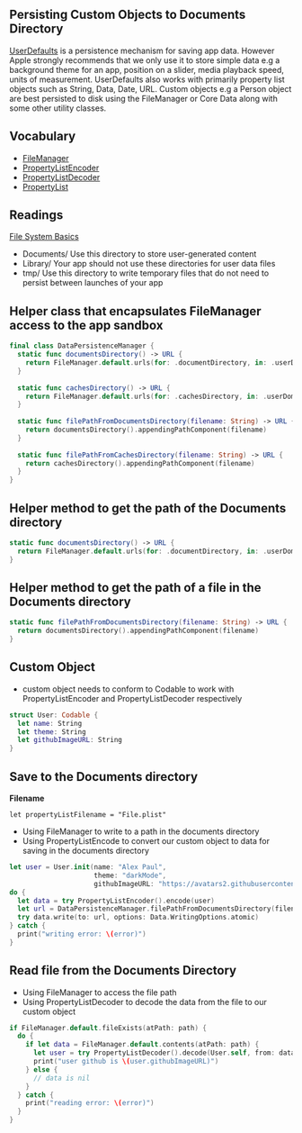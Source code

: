 ## Persisting Custom Objects to Documents Directory

[UserDefaults](https://developer.apple.com/documentation/foundation/userdefaults) is a persistence mechanism for saving app data. However Apple strongly recommends that we only use it to store simple data e.g a background theme for an app, position on a slider, media playback speed, units of measurement. UserDefaults also works with primarily property list objects such as String, Data, Date, URL. Custom objects e.g a Person object are best persisted to disk using the FileManager or Core Data along with some other utility classes. 

## Vocabulary 

- [FileManager](https://developer.apple.com/documentation/foundation/filemanager)  
- [PropertyListEncoder](https://developer.apple.com/documentation/foundation/propertylistencoder)  
- [PropertyListDecoder](https://developer.apple.com/documentation/foundation/propertylistdecoder)  
- [PropertyList](https://developer.apple.com/library/archive/documentation/General/Conceptual/DevPedia-CocoaCore/PropertyList.html)  

## Readings 

[File System Basics](https://developer.apple.com/library/archive/documentation/FileManagement/Conceptual/FileSystemProgrammingGuide/FileSystemOverview/FileSystemOverview.html)  

- Documents/ Use this directory to store user-generated content
- Library/ Your app should not use these directories for user data files
- tmp/ Use this directory to write temporary files that do not need to persist between launches of your app

## Helper class that encapsulates FileManager access to the app sandbox 

```swift 
final class DataPersistenceManager {
  static func documentsDirectory() -> URL {
    return FileManager.default.urls(for: .documentDirectory, in: .userDomainMask)[0]
  }
  
  static func cachesDirectory() -> URL {
    return FileManager.default.urls(for: .cachesDirectory, in: .userDomainMask)[0]
  }
  
  static func filePathFromDocumentsDirectory(filename: String) -> URL {
    return documentsDirectory().appendingPathComponent(filename)
  }
  
  static func filePathFromCachesDirectory(filename: String) -> URL {
    return cachesDirectory().appendingPathComponent(filename)
  }
}
```

## Helper method to get the path of the Documents directory 

```swift 
static func documentsDirectory() -> URL {
  return FileManager.default.urls(for: .documentDirectory, in: .userDomainMask)[0]
}
```

## Helper method to get the path of a file in the Documents directory

```swift 
static func filePathFromDocumentsDirectory(filename: String) -> URL {
  return documentsDirectory().appendingPathComponent(filename)
}
```

## Custom Object 

- custom object needs to conform to Codable to work with PropertyListEncoder and PropertyListDecoder respectively

```swift 
struct User: Codable {
  let name: String
  let theme: String
  let githubImageURL: String
}
```

## Save to the Documents directory

**Filename**   

```let propertyListFilename = "File.plist"```

- Using FileManager to write to a path in the documents directory 
- Using PropertyListEncode to convert our custom object to data for saving in the documents directory

```swift 
let user = User.init(name: "Alex Paul",
                     theme: "darkMode",
                     githubImageURL: "https://avatars2.githubusercontent.com/u/1819208?s=460&v=4")
do {
  let data = try PropertyListEncoder().encode(user)
  let url = DataPersistenceManager.filePathFromDocumentsDirectory(filename: propertyListFilename)
  try data.write(to: url, options: Data.WritingOptions.atomic)
} catch {
  print("writing error: \(error)")
}
```

## Read file from the Documents Directory 

- Using FileManager to access the file path
- Using PropertyListDecoder to decode the data from the file to our custom object 

```swift 
if FileManager.default.fileExists(atPath: path) {
  do {
    if let data = FileManager.default.contents(atPath: path) {
      let user = try PropertyListDecoder().decode(User.self, from: data)
      print("user github is \(user.githubImageURL)")
    } else {
      // data is nil
    }
  } catch {
    print("reading error: \(error)")
  }
}
```

